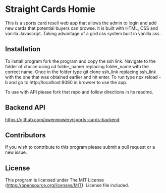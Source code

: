 # Straight Cards Homie

This is a sports card resell web app that allows the admin to login and add new cards that potential buyers can browse. It is built with HTML, CSS and vanilla Javascript. Taking advantage of a grid css system built in vanilla css.

## Installation

To install program fork the program and copy the ssh link. Navigate to the folder of choice using cd folder_name/ replacing folder_name with the correct name. Once in the folder type git clone ssh_link replacing ssh_link with the one that was obtained earlier and hit enter. To run type npx reload -b and go to http://localhost:8080 in browser to use the app.

To use with API please fork that repo and follow directions in its readme.

## Backend API

https://github.com/owenmowery/sports-cards-backend

## Contributors

If you wish to contribute to this program please submit a pull request or a new issue.

## License

This program is licensed under The MIT License (https://opensource.org/licenses/MIT). License file included.